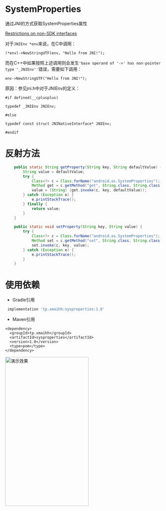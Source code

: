 # SystemProperties

通过JNI的方式获取SystemProperties属性

[Restrictions on non-SDK interfaces](https://developer.android.com/distribute/best-practices/develop/restrictions-non-sdk-interfaces)

对于`JNIEnv *env`来说，在C中调用：

```
(*env)->NewStringUTF(env, "Hello from JNI!");
```

而在C++中如果按照上述调用则会发生`'base operand of '->' has non-pointer type '_JNIEnv''`错误，需要如下调用：

```
env->NewStringUTF("Hello from JNI!");
```

原因：参见jni.h中对于JNIEnv的定义：

```
#if defined(__cplusplus)

typedef _JNIEnv JNIEnv;

#else

typedef const struct JNINativeInterface* JNIEnv;

#endif

```

# 反射方法

```java
    public static String getProperty(String key, String defaultValue) {
        String value = defaultValue;
        try {
            Class<?> c = Class.forName("android.os.SystemProperties");
            Method get = c.getMethod("get", String.class, String.class);
            value = (String) (get.invoke(c, key, defaultValue));
        } catch (Exception e) {
            e.printStackTrace();
        } finally {
            return value;
        }
    }

    public static void setProperty(String key, String value) {
        try {
            Class<?> c = Class.forName("android.os.SystemProperties");
            Method set = c.getMethod("set", String.class, String.class);
            set.invoke(c, key, value);
        } catch (Exception e) {
            e.printStackTrace();
        }
    }
```


# 使用依赖

- Gradle引用

```groovy
 implementation 'tp.xmaihh:sysproperties:1.0'
```

- Maven引用

```maven
<dependency>
  <groupId>tp.xmaihh</groupId>
  <artifactId>sysproperties</artifactId>
  <version>1.0</version>
  <type>pom</type>
</dependency>
```



<img src="https://raw.githubusercontent.com/xmaihh/AndroidTrainingThings/master/src/SystemProperties/art/art.png" width="270" height="480" alt="演示效果"/>